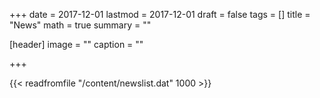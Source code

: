 +++
date = 2017-12-01
lastmod = 2017-12-01
draft = false
tags = []
title = "News"
math = true
summary = ""

[header]
image = ""
caption = ""

+++

{{< readfromfile "/content/newslist.dat" 1000 >}} 
